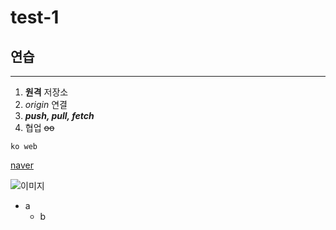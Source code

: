 # test-1
## 연습
---
1. **원격** 저장소
2. *origin* 연결
3. ***push, pull, fetch***
4. 협업 ~~oo~~

`ko web`

[naver](http://www.naver.com,"네이버")

![이미지](http://kyrieko.dothome.co.kr/images/first.jpg)



- a
  - b
